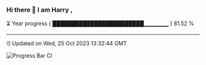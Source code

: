 ### Hi there 👋 I am Harry , 

⏳ Year progress { ████████████████████████▁▁▁▁▁▁ } 81.52 %

---

⏰ Updated on Wed, 25 Oct 2023 13:32:44 GMT

![Progress Bar CI](https://github.com/duykhang68/duykhang68/workflows/Progress%20Bar%20CI/badge.svg)
